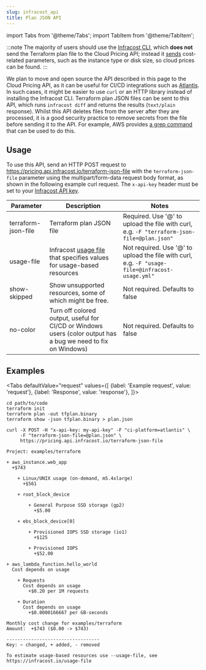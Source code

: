 ```yaml
---
slug: infracost_api
title: Plan JSON API
---
```


import Tabs from '@theme/Tabs';
import TabItem from '@theme/TabItem';

:::note
The majority of users should use the [Infracost CLI](/docs/#quick-start), which **does not** send the Terraform plan file to the Cloud Pricing API; instead it [sends](/docs/faq#what-data-is-sent-to-the-cloud-pricing-api) cost-related parameters, such as the instance type or disk size, so cloud prices can be found.
:::

We plan to move and open source the API described in this page to the Cloud Pricing API, as it can be useful for CI/CD integrations such as [Atlantis](/docs/integrations/cicd#atlantis). In such cases, it might be easier to use `curl` or an HTTP library instead of installing the Infracost CLI. Terraform plan JSON files can be sent to this API, which runs `infracost diff` and returns the results (`text/plain` response). Whilst this API deletes files from the server after they are processed, it is a good security practice to remove secrets from the file before sending it to the API. For example, AWS provides [a grep command](https://gist.github.com/alikhajeh1/f2c3f607c44dabc70c73e04d47bb1307) that can be used to do this.

## Usage

To use this API, send an HTTP POST request to https://pricing.api.infracost.io/terraform-json-file with the `terraform-json-file` parameter using the multipart/form-data request body format, as shown in the following example curl request. The `x-api-key` header must be set to your [Infracost API key](/docs/#2-get-api-key).

| Parameter | Description | Notes |
| ---       | ---         | ---   |
| terraform-json-file | Terraform plan JSON file | Required. Use '@' to upload the file with curl, e.g. `-F "terraform-json-file=@plan.json"` |
| usage-file | Infracost [usage file](/docs/usage_based_resources) that specifies values for usage-based resources | Not required. Use '@' to upload the file with curl, e.g. `-F "usage-file=@infracost-usage.yml"` |
| show-skipped | Show unsupported resources, some of which might be free. | Not required. Defaults to false |
| no-color | Turn off colored output, useful for CI/CD or Windows users (color output has a bug we need to fix on Windows) | Not required. Defaults to false |

## Examples

<Tabs
  defaultValue="request"
  values={[
    {label: 'Example request', value: 'request'},
    {label: 'Response', value: 'response'},
  ]}>
  <TabItem value="request">

  ```shell
  cd path/to/code
  terraform init
  terraform plan -out tfplan.binary
  terraform show -json tfplan.binary > plan.json

  curl -X POST -H "x-api-key: my-api-key" -F "ci-platform=atlantis" \
       -F "terraform-json-file=@plan.json" \
       https://pricing.api.infracost.io/terraform-json-file
  ```

  </TabItem>
  <TabItem value="response">

  ```text
  Project: examples/terraform

  + aws_instance.web_app
    +$743

      + Linux/UNIX usage (on-demand, m5.4xlarge)
        +$561

      + root_block_device

          + General Purpose SSD storage (gp2)
            +$5.00

      + ebs_block_device[0]

          + Provisioned IOPS SSD storage (io1)
            +$125

          + Provisioned IOPS
            +$52.00

  + aws_lambda_function.hello_world
    Cost depends on usage

      + Requests
        Cost depends on usage
          +$0.20 per 1M requests

      + Duration
        Cost depends on usage
          +$0.0000166667 per GB-seconds

  Monthly cost change for examples/terraform
  Amount:  +$743 ($0.00 -> $743)

  ----------------------------------
  Key: ~ changed, + added, - removed

  To estimate usage-based resources use --usage-file, see https://infracost.io/usage-file
  ```

  </TabItem>
</Tabs>
